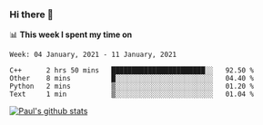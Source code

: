 ### Hi there 👋

📊 **This week I spent my time on**
<!--START_SECTION:waka-->
```text
Week: 04 January, 2021 - 11 January, 2021

C++      2 hrs 50 mins   ███████████████████████░░   92.50 % 
Other    8 mins          █░░░░░░░░░░░░░░░░░░░░░░░░   04.40 % 
Python   2 mins          ▒░░░░░░░░░░░░░░░░░░░░░░░░   01.20 % 
Text     1 min           ▒░░░░░░░░░░░░░░░░░░░░░░░░   01.04 % 
```
<!--END_SECTION:waka-->


[![Paul's github stats](https://github-readme-stats.vercel.app/api?username=mickeyouyou&theme=dracula&show_icons=true)](https://github.com/anuraghazra/github-readme-stats)
